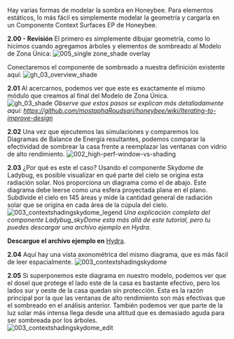 

Hay varias formas de modelar la sombra en Honeybee. Para elementos estáticos, lo más fácil es simplemente modelar la geometría y cargarla en un Componente Context Surfaces EP de Honeybee.

**2.00 - Revisión** El primero es simplemente dibujar geometría, como lo hicimos cuando agregamos árboles y elementos de sombreado al Modelo de Zona Única:
![005_single zone_shade overlay](https://user-images.githubusercontent.com/44324576/52411432-17ae9580-2adc-11e9-9cc8-1f8f78b200c5.jpg)

Conectaremos el componente de sombreado a nuestra definición existente aquí:
![gh_03_overview_shade](https://user-images.githubusercontent.com/44324576/52431819-47c05d80-2b09-11e9-8d26-08c140421d9c.png)

**2.01** Al acercarnos, podemos ver que este es exactamente el mismo módulo que creamos al final del Modelo de Zona Única.  
![gh_03_shade](https://user-images.githubusercontent.com/44324576/52420174-d1fcc780-2af1-11e9-9689-ffb93bd7f946.png)
_Observe que estos pasos se explican más detalladamente aquí: https://github.com/mostaphaRoudsari/honeybee/wiki/Iterating-to-improve-design_

**2.02** Una vez que ejecutemos las simulaciones y comparemos los Diagramas de Balance de Energía resultantes, podemos comparar la efectividad de sombrear la casa frente a reemplazar las ventanas con vidrio de alto rendimiento.
![002_high-perf-window-vs-shading](https://user-images.githubusercontent.com/44324576/52420820-1472d400-2af3-11e9-8909-704d701f6b40.gif)


**2.03** ¿Por qué es este el caso? Usando el componente Skydome de Ladybug, es posible visualizar en qué parte del cielo se origina esta radiación solar. Nos proporciona un diagrama como el de abajo. Este diagrama debe leerse como una esfera proyectada plana en el plano. Subdivide el cielo en 145 áreas y mide la cantidad general de radiación solar que se origina en cada área de la cúpula del cielo. 
![003_contextshadingskydome_legend](https://user-images.githubusercontent.com/44324576/52426104-a5e74380-2afd-11e9-98d5-1cf0292000a4.jpg)
_Una explicación completa del componente Ladybug_skyDome esta más allá de este tutorial, pero tu puedes descargar una archivo ejemplo en Hydra._

**Descargue el archivo ejemplo en** [Hydra](http://hydrashare.github.io/hydra/viewer?owner=alexandermatthias&fork=hydra&id=ComparingPassiveStrategies_01_SkyDome&slide=0&scale=1&offset=0,0).

**2.04** Aquí hay una vista axonométrica del mismo diagrama, que es más fácil de leer espacialmente.
![003_contextshadingskydome](https://user-images.githubusercontent.com/44324576/52426407-358cf200-2afe-11e9-82fe-3ce4d4781fd5.jpg)


 **2.05** Si superponemos este diagrama en nuestro modelo, podemos ver que el dosel que protege el lado este de la casa es bastante efectivo, pero los lados sur y oeste de la casa quedan sin protección. Esta es la razón principal por la que las ventanas de alto rendimiento son más efectivas que el sombreado en el análisis anterior. También podemos ver que parte de la luz solar más intensa llega desde una altitud que es demasiado aguda para ser sombreada por los árboles.  
![003_contextshadingskydome_edit](https://user-images.githubusercontent.com/44324576/52424173-bb5a6e80-2af9-11e9-9460-a73456b6994a.jpg)

